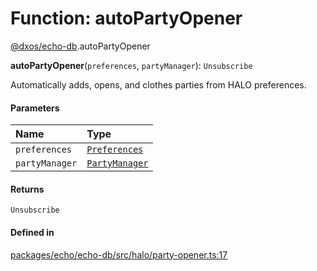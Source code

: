 # Function: autoPartyOpener

[@dxos/echo-db](../modules/dxos_echo_db.md).autoPartyOpener

**autoPartyOpener**(`preferences`, `partyManager`): `Unsubscribe`

Automatically adds, opens, and clothes parties from HALO preferences.

#### Parameters

| Name | Type |
| :------ | :------ |
| `preferences` | [`Preferences`](../classes/dxos_echo_db.Preferences.md) |
| `partyManager` | [`PartyManager`](../classes/dxos_echo_db.PartyManager.md) |

#### Returns

`Unsubscribe`

#### Defined in

[packages/echo/echo-db/src/halo/party-opener.ts:17](https://github.com/dxos/dxos/blob/db8188dae/packages/echo/echo-db/src/halo/party-opener.ts#L17)
